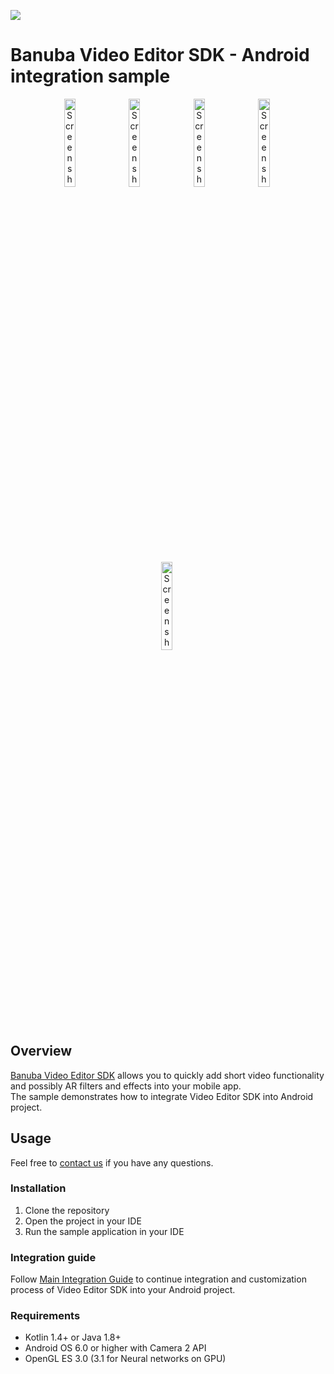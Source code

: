 
[![](https://www.banuba.com/hubfs/Banuba_November2018/Images/Banuba%20SDK.png)](https://www.banuba.com/video-editor-sdk)
# Banuba Video Editor SDK - Android integration sample
<p align="center">
<img src="mddocs/gif/camera_preview.gif" alt="Screenshot" width="19%" height="auto" class="docs-screenshot"/>&nbsp;
<img src="mddocs/gif/camera_pip.gif" alt="Screenshot" width="19%" height="auto" class="docs-screenshot"/>&nbsp;
<img src="mddocs/gif/audio_browser.gif" alt="Screenshot" width="19%" height="auto" class="docs-screenshot"/>&nbsp;
<img src="mddocs/gif/editor_timeline.gif" alt="Screenshot" width="19%" height="auto" class="docs-screenshot"/>&nbsp;
<img src="mddocs/gif/background_separation.gif" alt="Screenshot" width="19%" height="auto" class="docs-screenshot"/>&nbsp;
</p>

## Overview
[Banuba Video Editor SDK](https://www.banuba.com/video-editor-sdk) allows you to quickly add short video functionality and possibly AR filters and effects into your mobile app.  
The sample demonstrates how to integrate Video Editor SDK into Android project.

## Usage 
Feel free to [contact us](https://www.banuba.com/faq/kb-tickets/new) if you have any questions.

### Installation
1. Clone the repository
2. Open the project in your IDE
3. Run the sample application in your IDE

### Integration guide
Follow [Main Integration Guide](mddocs/integration_main.md) to continue integration and customization process of Video Editor SDK into your Android project.

### Requirements
- Kotlin 1.4+ or Java 1.8+
- Android OS 6.0 or higher with Camera 2 API
- OpenGL ES 3.0 (3.1 for Neural networks on GPU)
